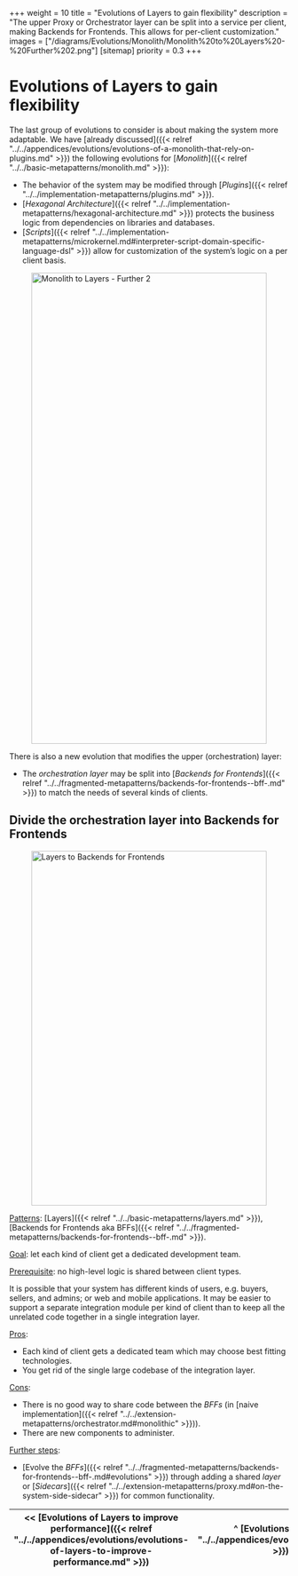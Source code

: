 +++
weight = 10
title = "Evolutions of Layers to gain flexibility"
description = "The upper Proxy or Orchestrator layer can be split into a service per client, making Backends for Frontends. This allows for per-client customization."
images = ["/diagrams/Evolutions/Monolith/Monolith%20to%20Layers%20-%20Further%202.png"]
[sitemap]
  priority = 0.3
+++

# Evolutions of Layers to gain flexibility

The last group of evolutions to consider is about making the system more adaptable\. We have [already discussed]({{< relref "../../appendices/evolutions/evolutions-of-a-monolith-that-rely-on-plugins.md" >}}) the following evolutions for [*Monolith*]({{< relref "../../basic-metapatterns/monolith.md" >}}):

- The behavior of the system may be modified through [*Plugins*]({{< relref "../../implementation-metapatterns/plugins.md" >}})\.
- [*Hexagonal Architecture*]({{< relref "../../implementation-metapatterns/hexagonal-architecture.md" >}}) protects the business logic from dependencies on libraries and databases\.
- [*Scripts*]({{< relref "../../implementation-metapatterns/microkernel.md#interpreter-script-domain-specific-language-dsl" >}}) allow for customization of the system’s logic on a per client basis\.


<figure>
<a href="/diagrams/Evolutions/Monolith/Monolith%20to%20Layers%20-%20Further%202.png">
<img src="/diagrams/Evolutions/Monolith/Monolith%20to%20Layers%20-%20Further%202.png" alt="Monolith to Layers - Further 2" loading="lazy" width="1834" height="849" style="width:100%"/>
</a>
</figure>

There is also a new evolution that modifies the upper \(orchestration\) layer:

- The *orchestration layer* may be split into [*Backends for Frontends*]({{< relref "../../fragmented-metapatterns/backends-for-frontends--bff-.md" >}}) to match the needs of several kinds of clients\.


## Divide the orchestration layer into Backends for Frontends

<figure>
<a href="/diagrams/Evolutions/Layers/Layers%20to%20Backends%20for%20Frontends.png">
<img src="/diagrams/Evolutions/Layers/Layers%20to%20Backends%20for%20Frontends.png" alt="Layers to Backends for Frontends" loading="lazy" width="1894" height="639" style="width:100%"/>
</a>
</figure>

<ins>Patterns</ins>: [Layers]({{< relref "../../basic-metapatterns/layers.md" >}}), [Backends for Frontends aka BFFs]({{< relref "../../fragmented-metapatterns/backends-for-frontends--bff-.md" >}})\.

<ins>Goal</ins>: let each kind of client get a dedicated development team\.

<ins>Prerequisite</ins>: no high\-level logic is shared between client types\.

It is possible that your system has different kinds of users, e\.g\. buyers, sellers, and admins; or web and mobile applications\. It may be easier to support a separate integration module per kind of client than to keep all the unrelated code together in a single integration layer\.

<ins>Pros</ins>:

- Each kind of client gets a dedicated team which may choose best fitting technologies\.
- You get rid of the single large codebase of the integration layer\.


<ins>Cons</ins>: 

- There is no good way to share code between the *BFFs* \(in [naive implementation]({{< relref "../../extension-metapatterns/orchestrator.md#monolithic" >}})\)\.
- There are new components to administer\.


<ins>Further steps</ins>:

- [Evolve the *BFFs*]({{< relref "../../fragmented-metapatterns/backends-for-frontends--bff-.md#evolutions" >}}) through adding a shared *layer* or [*Sidecars*]({{< relref "../../extension-metapatterns/proxy.md#on-the-system-side-sidecar" >}}) for common functionality\.


<nav>

| \<\< [Evolutions of Layers to improve performance]({{< relref "../../appendices/evolutions/evolutions-of-layers-to-improve-performance.md" >}}) | ^ [Evolutions]({{< relref "../../appendices/evolutions/_index.md" >}}) ^ | [Evolutions of Services that add or remove services]({{< relref "../../appendices/evolutions/evolutions-of-services-that-add-or-remove-services.md" >}}) \>\> |
| --- | --- | --- |

</nav>